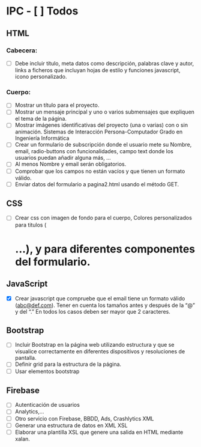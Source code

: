 # IPC - [ ] Todos
## HTML
### Cabecera:
- [ ] Debe incluir título, meta datos como descripción, palabras clave y
autor, links a ficheros que incluyan hojas de estilo y funciones
javascript, icono personalizado.
### Cuerpo:
- [ ] Mostrar un título para el proyecto.
- [ ] Mostrar un mensaje principal y uno o varios submensajes que
expliquen el tema de la página.
- [ ] Mostrar imágenes identificativas del proyecto (una o varias) con o
sin animación.
Sistemas de Interacción Persona-Computador Grado en Ingeniería Informática
- [ ] Crear un formulario de subscripción donde el usuario mete su
Nombre, email, radio-buttons con funcionalidades, campo text
donde los usuarios puedan añadir alguna más, …
- [ ] Al menos Nombre y email serán obligatorios.
- [ ] Comprobar que los campos no están vacíos y que tienen un formato
válido.
- [ ] Enviar datos del formulario a pagina2.html usando el método GET.
## CSS
- [ ] Crear css con imagen de fondo para el cuerpo, Colores
personalizados para titulos (<h1>...), y para diferentes componentes
del formulario.
## JavaScript
- [x] Crear javascript que compruebe que el email tiene un formato
válido (abc@def.com). Tener en cuenta los tamaños antes y
después de la “@” y del “.” En todos los casos deben ser mayor que
2 caracteres.
## Bootstrap
- [ ] Incluir Bootstrap en la página web utilizando estructura y que se
visualice correctamente en diferentes dispositivos y resoluciones de
pantalla.
- [ ] Definir grid para la estructura de la página.
- [ ] Usar elementos bootstrap
## Firebase
- [ ] Autenticación de usuarios
- [ ] Analytics,…
- [ ] Otro servicio con Firebase, BBDD, Ads, Crashlytics
XML
- [ ] Generar una estructura de datos en XML
XSL
- [ ] Elaborar una plantilla XSL que genere una salida en HTML mediante
xalan.
